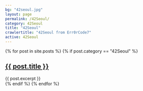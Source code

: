 ```yaml
---
bg: "42seoul.jpg"
layout: page
permalink: /42Seoul/
category: 42Seoul
title: "42Seoul"
crawlertitle: "42Seoul from Err0rCode7"
active: 42Seoul
---
```

{% for post in site.posts %}
  {% if post.category == "42Seoul" %}
  <article class="index-page">
    <h2><a href="{{ post.url | relative_url }}">{{ post.title }}</a></h2>
    {{ post.excerpt }}
  </article>
  {% endif %}
{% endfor %}

